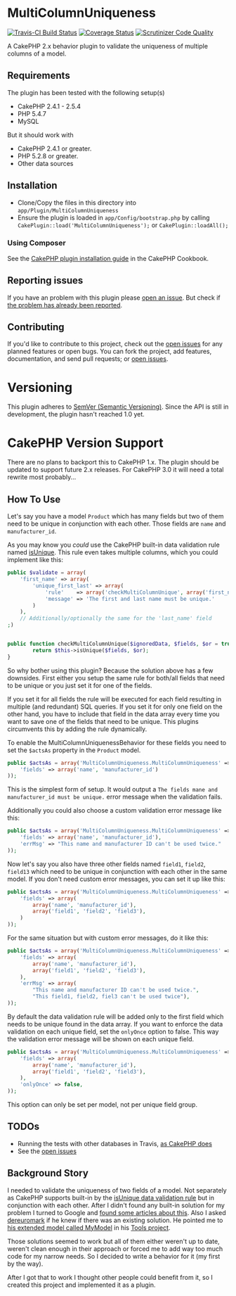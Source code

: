 MultiColumnUniqueness
=====================
[![Travis-CI Build Status](https://travis-ci.org/ravage84/cakephp-multi-column-uniqueness.png)](https://travis-ci.org/ravage84/cakephp-multi-column-uniqueness)
[![Coverage Status](https://img.shields.io/coveralls/ravage84/cakephp-multi-column-uniqueness.svg)](https://coveralls.io/r/ravage84/cakephp-multi-column-uniqueness?branch=master)
[![Scrutinizer Code Quality](https://scrutinizer-ci.com/g/ravage84/cakephp-multi-column-uniqueness/badges/quality-score.png?b=master)](https://scrutinizer-ci.com/g/ravage84/cakephp-multi-column-uniqueness/?branch=master)

A CakePHP 2.x behavior plugin to validate the uniqueness of multiple columns of a model.

## Requirements

The plugin has been tested with the following setup(s)

* CakePHP 2.4.1 - 2.5.4
* PHP 5.4.7
* MySQL

But it should work with

* CakePHP 2.4.1 or greater.
* PHP 5.2.8 or greater.
* Other data sources

## Installation

* Clone/Copy the files in this directory into `app/Plugin/MultiColumnUniqueness`
* Ensure the plugin is loaded in `app/Config/bootstrap.php` by calling `CakePlugin::load('MultiColumnUniqueness');` or `CakePlugin::loadAll();`

### Using Composer

See the [CakePHP plugin installation guide](http://book.cakephp.org/2.0/en/plugins/how-to-install-plugins.html#composer) in the CakePHP Cookbook.

## Reporting issues

If you have an problem with this plugin please [open an issue](https://github.com/ravage84/cakephp-multi-column-uniqueness/issues/new).
But check if [the problem has already been reported](https://github.com/ravage84/cakephp-multi-column-uniqueness/issues).

## Contributing

If you'd like to contribute to this project, check out the [open issues](https://github.com/ravage84/cakephp-multi-column-uniqueness/issues) for any planned features or open bugs.
You can fork the project, add features, documentation, and send pull requests; or [open issues](https://github.com/ravage84/cakephp-multi-column-uniqueness/issues/new).

# Versioning

This plugin adheres to [SemVer (Semantic Versioning)](http://semver.org/spec/v2.0.0.html).
Since the API is still in development, the plugin hasn't reached 1.0 yet.

# CakePHP Version Support

There are no plans to backport this to CakePHP 1.x.
The plugin should be updated to support future 2.x releases.
For CakePHP 3.0 it will need a total rewrite most probably...

## How To Use

Let's say you have a model ``Product`` which has many fields
but two of them need to be unique in conjunction with each other.
Those fields are ``name`` and ``manufacturer_id``.

As you may know you *could* use the CakePHP built-in data validation rule named
[isUnique](http://book.cakephp.org/2.0/en/models/data-validation.html#Model::Validation::isUnique).
This rule even takes multiple columns, which you could implement like this:

````php
public $validate = array(
	'first_name' => array(
		'unique_first_last' => array(
			'rule'    => array('checkMultiColumnUnique', array('first_name', 'last_name'), false)
			'message' => 'The first and last name must be unique.'
		)
	),
	// Additionally/optionally the same for the 'last_name' field
;)


public function checkMultiColumnUnique($ignoredData, $fields, $or = true) {
		return $this->isUnique($fields, $or);
}
````

So why bother using this plugin?
Because the solution above has a few downsides.
First either you setup the same rule for both/all fields that need to be unique
or you just set it for one of the fields.

If you set it for all fields the rule will be executed for each field
resulting in multiple (and redundant) SQL queries.
If you set it for only one field on the other hand, you have to include that field
in the data array every time you want to save one of the fields that need to be unique.
This plugins circumvents this by adding the rule dynamically.

To enable the MultiColumnUniquenessBehavior for these fields
you need to set the ``$actsAs`` property in the ``Product`` model.

````php
public $actsAs = array('MultiColumnUniqueness.MultiColumnUniqueness' => array(
	'fields' => array('name', 'manufacturer_id')
));
````

This is the simplest form of setup.
It would output a ``The fields mane and manufacturer_id must be unique.``
error message when the validation fails.

Additionally you could also choose a custom validation error message like this:

````php
public $actsAs = array('MultiColumnUniqueness.MultiColumnUniqueness' => array(
	'fields' => array('name', 'manufacturer_id'),
	'errMsg' => "This name and manufacturer ID can't be used twice."
));
````

Now let's say you also have three other fields named ``field1``, ``field2``, ``field13``
which need to be unique in conjunction with each other in the same model.
If you don't need custom error messages, you can set it up like this:

````php
public $actsAs = array('MultiColumnUniqueness.MultiColumnUniqueness' => array(
	'fields' => array(
		array('name', 'manufacturer_id'),
		array('field1', 'field2', 'field3'),
	)
));
````

For the same situation but with custom error messages, do it like this:

````php
public $actsAs = array('MultiColumnUniqueness.MultiColumnUniqueness' => array(
	'fields' => array(
		array('name', 'manufacturer_id'),
		array('field1', 'field2', 'field3'),
	),
	'errMsg' => array(
		"This name and manufacturer ID can't be used twice.",
		"This field1, field2, fiel3 can't be used twice"),
));
````

By default the data validation rule will be added only to the first field
which needs to be unique found in the data array.
If you want to enforce the data validation on each unique field,
set the ``onlyOnce`` option to false.
This way the validation error message will be shown on each unique field.

````php
public $actsAs = array('MultiColumnUniqueness.MultiColumnUniqueness' => array(
	'fields' => array(
		array('name', 'manufacturer_id'),
		array('field1', 'field2', 'field3'),
	),
	'onlyOnce' => false,
));
````
This option can only be set per model, not per unique field group.

## TODOs

* Running the tests with other databases in Travis, [as CakePHP does](https://github.com/cakephp/cakephp/blob/master/.travis.yml)
* See the [open issues](https://github.com/ravage84/cakephp-multi-column-uniqueness/issues)

## Background Story

I needed to validate the uniqueness of two fields of a model.
Not separately as CakePHP supports built-in by the [isUnique data validation rule](http://book.cakephp.org/2.0/en/models/data-validation.html#Model::Validation::isUnique)
but in conjunction with each other.
After I didn't found any built-in solution for my problem I turned to Google and [found some articles about this](http://stackoverflow.com/questions/2461267/cakephp-isunique-for-2-fields).
Also I asked [dereuromark](https://github.com/dereuromark) if he knew if there was an existing solution.
He pointed me to [his extended model called MyModel](https://github.com/dereuromark/tools/blob/master/Model/MyModel.php#L959) in his [Tools project](https://github.com/dereuromark/tools/).

Those solutions seemed to work but all of them either weren't up to date, weren't clean enough in their approach or forced me to add way too much code for my narrow needs.
So I decided to write a behavior for it (my first by the way).

After I got that to work I thought other people could benefit from it, so I created this project and implemented it as a plugin.
